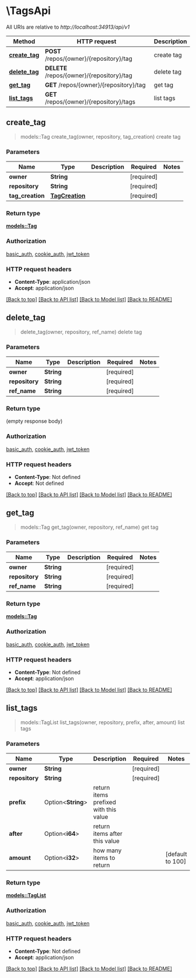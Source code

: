 # \TagsApi

All URIs are relative to *http://localhost:34913/api/v1*

Method | HTTP request | Description
------------- | ------------- | -------------
[**create_tag**](TagsApi.md#create_tag) | **POST** /repos/{owner}/{repository}/tag | create tag
[**delete_tag**](TagsApi.md#delete_tag) | **DELETE** /repos/{owner}/{repository}/tag | delete tag
[**get_tag**](TagsApi.md#get_tag) | **GET** /repos/{owner}/{repository}/tag | get tag
[**list_tags**](TagsApi.md#list_tags) | **GET** /repos/{owner}/{repository}/tags | list tags



## create_tag

> models::Tag create_tag(owner, repository, tag_creation)
create tag

### Parameters


Name | Type | Description  | Required | Notes
------------- | ------------- | ------------- | ------------- | -------------
**owner** | **String** |  | [required] |
**repository** | **String** |  | [required] |
**tag_creation** | [**TagCreation**](TagCreation.md) |  | [required] |

### Return type

[**models::Tag**](Tag.md)

### Authorization

[basic_auth](../README.md#basic_auth), [cookie_auth](../README.md#cookie_auth), [jwt_token](../README.md#jwt_token)

### HTTP request headers

- **Content-Type**: application/json
- **Accept**: application/json

[[Back to top]](#) [[Back to API list]](../README.md#documentation-for-api-endpoints) [[Back to Model list]](../README.md#documentation-for-models) [[Back to README]](../README.md)


## delete_tag

> delete_tag(owner, repository, ref_name)
delete tag

### Parameters


Name | Type | Description  | Required | Notes
------------- | ------------- | ------------- | ------------- | -------------
**owner** | **String** |  | [required] |
**repository** | **String** |  | [required] |
**ref_name** | **String** |  | [required] |

### Return type

 (empty response body)

### Authorization

[basic_auth](../README.md#basic_auth), [cookie_auth](../README.md#cookie_auth), [jwt_token](../README.md#jwt_token)

### HTTP request headers

- **Content-Type**: Not defined
- **Accept**: Not defined

[[Back to top]](#) [[Back to API list]](../README.md#documentation-for-api-endpoints) [[Back to Model list]](../README.md#documentation-for-models) [[Back to README]](../README.md)


## get_tag

> models::Tag get_tag(owner, repository, ref_name)
get tag

### Parameters


Name | Type | Description  | Required | Notes
------------- | ------------- | ------------- | ------------- | -------------
**owner** | **String** |  | [required] |
**repository** | **String** |  | [required] |
**ref_name** | **String** |  | [required] |

### Return type

[**models::Tag**](Tag.md)

### Authorization

[basic_auth](../README.md#basic_auth), [cookie_auth](../README.md#cookie_auth), [jwt_token](../README.md#jwt_token)

### HTTP request headers

- **Content-Type**: Not defined
- **Accept**: application/json

[[Back to top]](#) [[Back to API list]](../README.md#documentation-for-api-endpoints) [[Back to Model list]](../README.md#documentation-for-models) [[Back to README]](../README.md)


## list_tags

> models::TagList list_tags(owner, repository, prefix, after, amount)
list tags

### Parameters


Name | Type | Description  | Required | Notes
------------- | ------------- | ------------- | ------------- | -------------
**owner** | **String** |  | [required] |
**repository** | **String** |  | [required] |
**prefix** | Option<**String**> | return items prefixed with this value |  |
**after** | Option<**i64**> | return items after this value |  |
**amount** | Option<**i32**> | how many items to return |  |[default to 100]

### Return type

[**models::TagList**](TagList.md)

### Authorization

[basic_auth](../README.md#basic_auth), [cookie_auth](../README.md#cookie_auth), [jwt_token](../README.md#jwt_token)

### HTTP request headers

- **Content-Type**: Not defined
- **Accept**: application/json

[[Back to top]](#) [[Back to API list]](../README.md#documentation-for-api-endpoints) [[Back to Model list]](../README.md#documentation-for-models) [[Back to README]](../README.md)

